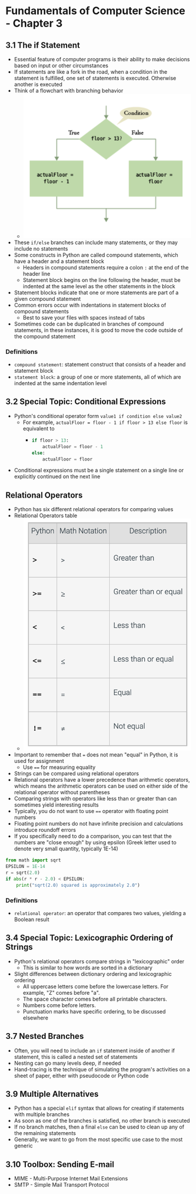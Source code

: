 # Fundamentals of Computer Science - Chapter 3

## 3.1 The if Statement
- Essential feature of computer programs is their ability to make decisions based on input or other circumstances
- If statements are like a fork in the road, when a condition in the statement is fulfilled, one set of statements is executed. Otherwise another is executed
- Think of a flowchart with branching behavior
  - ![Figure 3.1.1](./images/figure-3.1.1-flowchart-for-if-statement.png)
- These `if/else` branches can include many statements, or they may include no statements
- Some constructs in Python are called compound statements, which have a header and a statement block
  - Headers in compound statements require a colon `:` at the end of the header line
  - Statement block begins on the line following the header, must be indented at the same level as the other statements in the block
- Statement blocks indicate that one or more statements are part of a given compound statement
- Common errors occur with indentations in statement blocks of compound statements
  - Best to save your files with spaces instead of tabs
- Sometimes code can be duplicated in branches of compound statements, in these instances, it is good to move the code outside of the compound statement
### Definitions
- `compound statement`: statement construct that consists of a header and statement block
- `statement block`: a group of one or more statements, all of which are indented at the same indentation level

## 3.2 Special Topic: Conditional Expressions
- Python's conditional operator form `value1 if condition else value2`
  - For example, `actualFloor = floor - 1 if floor > 13 else floor` is equivalent to
    - ```python
      if floor > 13:
          actualFloor = floor - 1
      else:
          actualFloor = floor
      ```
- Conditional expressions must be a single statement on a single line or explicitly continued on the next line

## Relational Operators
- Python has six different relational operators for comparing values
- Relational Operators table
  - ![Table 3.3.1: Relational Operators](./images/table-3.3.1-relational-operators.png)
- Important to remember that `=` does not mean "equal" in Python, it is used for assignment
  - Use `==` for measuring equality
- Strings can be compared using relational operators
- Relational operators have a lower precedence than arithmetic operators, which means the arithmetic operators can be used on either side of the relational operator without parentheses
- Comparing strings with operators like less than or greater than can sometimes yield interesting results
- Typically, you do not want to use `==` operator with floating point numbers
- Floating point numbers do not have infinite precision and calculations introduce roundoff errors
- If you specifically need to do a comparison, you can test that the numbers are "close enough" by using epsilon (Greek letter used to denote very small quantity, typically 1E-14)
```python
from math import sqrt
EPSILON = 1E-14
r = sqrt(2.0)
if abs(r * r - 2.0) < EPSILON:
    print("sqrt(2.0) squared is approximately 2.0")
```
### Definitions
- `relational operator`: an operator that compares two values, yielding a Boolean result

## 3.4 Special Topic: Lexicographic Ordering of Strings
- Python's relational operators compare strings in "lexicographic" order
  - This is similar to how words are sorted in a dictionary
- Slight differences between dictionary ordering and lexicographic ordering
  - All uppercase letters come before the lowercase letters. For example, "Z" comes before "a".
  - The space character comes before all printable characters.
  - Numbers come before letters.
  - Punctuation marks have specific ordering, to be discussed elsewhere

## 3.7 Nested Branches
- Often, you will need to include an `if` statement inside of another if statement, this is called a nested set of statements
- Nesting can go many levels deep, if needed
- Hand-tracing is the technique of simulating the program's activities on a sheet of paper, either with pseudocode or Python code

## 3.9 Multiple Alternatives
- Python has a special `elif` syntax that allows for creating if statements with multiple branches
- As soon as one of the branches is satisfied, no other branch is executed
- If no branch matches, then a final `else` can be used to clean up any of the remaining statements
- Generally, we want to go from the most specific use case to the most generic

## 3.10 Toolbox: Sending E-mail
- MIME - Multi-Purpose Internet Mail Extensions
- SMTP - Simple Mail Transport Protocol